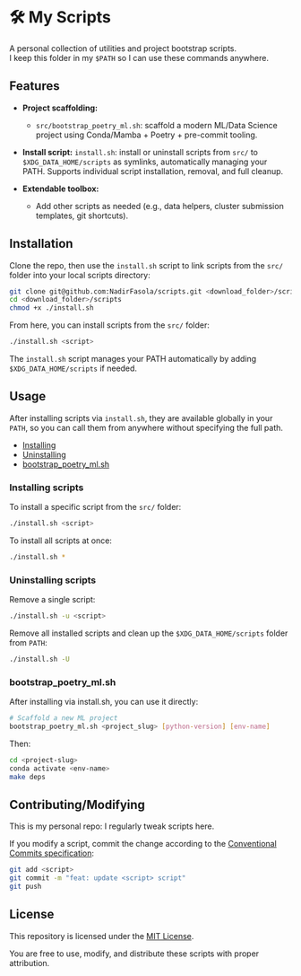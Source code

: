 # 🛠️ My Scripts

A personal collection of utilities and project bootstrap scripts.  
I keep this folder in my `$PATH` so I can use these commands anywhere.

## Features

- **Project scaffolding:**  
  - `src/bootstrap_poetry_ml.sh`: scaffold a modern ML/Data Science project using Conda/Mamba + Poetry + pre-commit tooling.

- **Install script:** `install.sh`: install or uninstall scripts from `src/` to `$XDG_DATA_HOME/scripts` as symlinks, automatically managing your PATH. Supports individual script installation, removal, and full cleanup.

- **Extendable toolbox:**
  - Add other scripts as needed (e.g., data helpers, cluster submission templates, git shortcuts).

## Installation

Clone the repo, then use the `install.sh` script to link scripts from the `src/` folder into your local scripts directory:

```bash
git clone git@github.com:NadirFasola/scripts.git <download_folder>/scripts
cd <download_folder>/scripts
chmod +x ./install.sh
```
From here, you can install scripts from the `src/` folder:

```bash
./install.sh <script>
```

The `install.sh` script manages your PATH automatically by adding `$XDG_DATA_HOME/scripts` if needed.

## Usage

After installing scripts via `install.sh`, they are available globally in your `PATH`, so you can call them from anywhere without specifying the full path.

- [Installing](#installing-scripts)
- [Uninstalling](#uninstalling-scripts)
- [bootstrap_poetry_ml.sh](#bootstrap_poetry_mlsh)

### Installing scripts

To install a specific script from the `src/` folder:

```bash
./install.sh <script>
```

To install all scripts at once:

```bash
./install.sh *
```

### Uninstalling scripts

Remove a single script:

```bash
./install.sh -u <script>
```

Remove all installed scripts and clean up the `$XDG_DATA_HOME/scripts` folder from `PATH`:

```bash
./install.sh -U
```

### bootstrap_poetry_ml.sh

After installing via install.sh, you can use it directly:

```bash
# Scaffold a new ML project
bootstrap_poetry_ml.sh <project_slug> [python-version] [env-name]
```

Then:

```bash
cd <project-slug>
conda activate <env-name>
make deps
```

## Contributing/Modifying

This is my personal repo: I regularly tweak scripts here.

If you modify a script, commit the change according to the [Conventional Commits specification](https://www.conventionalcommits.org/en/v1.0.0/):

```bash
git add <script>
git commit -m "feat: update <script> script"
git push
```

## License

This repository is licensed under the [MIT License](LICENSE).

You are free to use, modify, and distribute these scripts with proper attribution.
